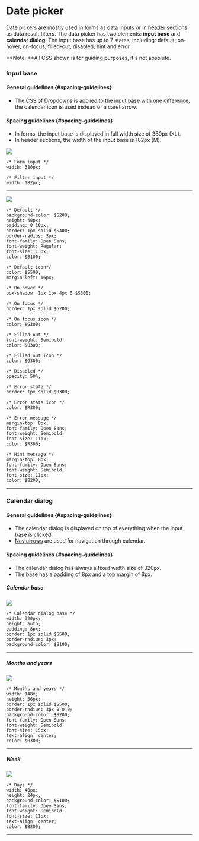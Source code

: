 # Date picker

Date pickers are mostly used in forms as data inputs or in header sections as data result filters. The data picker has two elements: **input base** and **calendar dialog**. The input base has up to 7 states, including: default, on-hover, on-focus, filled-out, disabled, hint and error.

**Note: **All CSS shown is for guiding purposes, it's not absolute.

### Input base

#### General guidelines {#spacing-guidelines}

* The CSS of [Dropdowns](//atoms/dropdowns.html) is applied to the input base with one difference, the calendar icon is used instead of a caret arrow.

#### Spacing guidelines {#spacing-guidelines}

* In forms, the input base is displayed in full width size of 380px \(XL\).
* In header sections, the width of the input base is 182px \(M\).

![](/assets/molecules/data-picker-input-base-sizing.png)

```
/* Form input */
width: 380px;

/* Filter input */
width: 182px;
```

---

![](/assets/molecules/data-picker-input-base-states.png)

```
/* Default */
background-color: $S200;
height: 40px;
padding: 0 16px;
border: 1px solid $S400;
border-radius: 3px;
font-family: Open Sans;
font-weight: Regular;
font-size: 13px;
color: $B100;

/* Default icon*/
color: $S500;
margin-left: 16px;

/* On hover */
box-shadow: 1px 1px 4px 0 $S300;

/* On focus */
border: 1px solid $G200;

/* On focus icon */
color: $G300;

/* Filled out */
font-weight: Semibold;
color: $B300;

/* Filled out icon */
color: $G300;

/* Disabled */
opacity: 50%;

/* Error state */
border: 1px solid $R300;

/* Error state icon */
color: $R300;

/* Error message */
margin-top: 8px;
font-family: Open Sans;
font-weight: Semibold;
font-size: 11px;
color: $R300;

/* Hint message */
margin-top: 8px;
font-family: Open Sans;
font-weight: Semibold;
font-size: 11px;
color: $B200;
```

---

### Calendar dialog

#### General guidelines {#spacing-guidelines}

* The calendar dialog is displayed on top of everything when the input base is clicked.
* [Nav arrows](#) are used for navigation through calendar.

#### Spacing guidelines {#spacing-guidelines}

* The calendar dialog has always a fixed width size of 320px.
* The base has a padding of 8px and a top margin of 8px.

##### Calendar base

![](/assets/molecules/data-picker-calendar-base.png)

```
/* Calendar dialog base */
width: 320px;
height: auto;
padding: 8px;
border: 1px solid $S500;
border-radius: 3px;
background-color: $S100;
```

---

##### Months and years

![](/assets/molecules/data-picker-calendar-months-and-years.png)

```
/* Months and years */
width: 148x;
height: 56px;
border: 1px solid $S500;
border-radius: 3px 0 0 0;
background-color: $S200;
font-family: Open Sans;
font-weight: Semibold;
font-size: 15px;
text-align: center;
color: $B300;
```

---

##### Week

![](/assets/molecules/data-picker-calendar-week.png)

```
/* Days */
width: 40px;
height: 24px;
background-color: $S100;
font-family: Open Sans;
font-weight: Semibold;
font-size: 11px;
text-align: center;
color: $B200;
```

---



